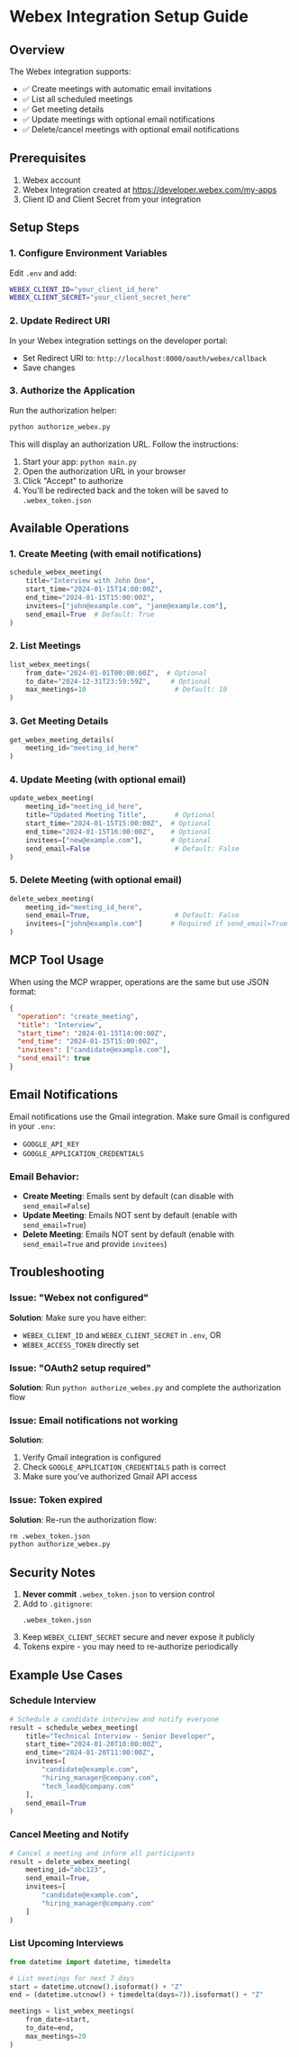 # Webex Integration Setup Guide

## Overview
The Webex integration supports:
- ✅ Create meetings with automatic email invitations
- ✅ List all scheduled meetings
- ✅ Get meeting details
- ✅ Update meetings with optional email notifications
- ✅ Delete/cancel meetings with optional email notifications

## Prerequisites
1. Webex account
2. Webex Integration created at https://developer.webex.com/my-apps
3. Client ID and Client Secret from your integration

## Setup Steps

### 1. Configure Environment Variables

Edit `.env` and add:
```bash
WEBEX_CLIENT_ID="your_client_id_here"
WEBEX_CLIENT_SECRET="your_client_secret_here"
```

### 2. Update Redirect URI

In your Webex integration settings on the developer portal:
- Set Redirect URI to: `http://localhost:8000/oauth/webex/callback`
- Save changes

### 3. Authorize the Application

Run the authorization helper:
```bash
python authorize_webex.py
```

This will display an authorization URL. Follow the instructions:
1. Start your app: `python main.py`
2. Open the authorization URL in your browser
3. Click "Accept" to authorize
4. You'll be redirected back and the token will be saved to `.webex_token.json`

## Available Operations

### 1. Create Meeting (with email notifications)
```python
schedule_webex_meeting(
    title="Interview with John Doe",
    start_time="2024-01-15T14:00:00Z",
    end_time="2024-01-15T15:00:00Z",
    invitees=["john@example.com", "jane@example.com"],
    send_email=True  # Default: True
)
```

### 2. List Meetings
```python
list_webex_meetings(
    from_date="2024-01-01T00:00:00Z",  # Optional
    to_date="2024-12-31T23:59:59Z",     # Optional
    max_meetings=10                      # Default: 10
)
```

### 3. Get Meeting Details
```python
get_webex_meeting_details(
    meeting_id="meeting_id_here"
)
```

### 4. Update Meeting (with optional email)
```python
update_webex_meeting(
    meeting_id="meeting_id_here",
    title="Updated Meeting Title",       # Optional
    start_time="2024-01-15T15:00:00Z",  # Optional
    end_time="2024-01-15T16:00:00Z",    # Optional
    invitees=["new@example.com"],       # Optional
    send_email=False                     # Default: False
)
```

### 5. Delete Meeting (with optional email)
```python
delete_webex_meeting(
    meeting_id="meeting_id_here",
    send_email=True,                     # Default: False
    invitees=["john@example.com"]       # Required if send_email=True
)
```

## MCP Tool Usage

When using the MCP wrapper, operations are the same but use JSON format:

```json
{
  "operation": "create_meeting",
  "title": "Interview",
  "start_time": "2024-01-15T14:00:00Z",
  "end_time": "2024-01-15T15:00:00Z",
  "invitees": ["candidate@example.com"],
  "send_email": true
}
```

## Email Notifications

Email notifications use the Gmail integration. Make sure Gmail is configured in your `.env`:
- `GOOGLE_API_KEY`
- `GOOGLE_APPLICATION_CREDENTIALS`

### Email Behavior:
- **Create Meeting**: Emails sent by default (can disable with `send_email=False`)
- **Update Meeting**: Emails NOT sent by default (enable with `send_email=True`)
- **Delete Meeting**: Emails NOT sent by default (enable with `send_email=True` and provide `invitees`)

## Troubleshooting

### Issue: "Webex not configured"
**Solution**: Make sure you have either:
- `WEBEX_CLIENT_ID` and `WEBEX_CLIENT_SECRET` in `.env`, OR
- `WEBEX_ACCESS_TOKEN` directly set

### Issue: "OAuth2 setup required"
**Solution**: Run `python authorize_webex.py` and complete the authorization flow

### Issue: Email notifications not working
**Solution**:
1. Verify Gmail integration is configured
2. Check `GOOGLE_APPLICATION_CREDENTIALS` path is correct
3. Make sure you've authorized Gmail API access

### Issue: Token expired
**Solution**: Re-run the authorization flow:
```bash
rm .webex_token.json
python authorize_webex.py
```

## Security Notes

1. **Never commit** `.webex_token.json` to version control
2. Add to `.gitignore`:
   ```
   .webex_token.json
   ```
3. Keep `WEBEX_CLIENT_SECRET` secure and never expose it publicly
4. Tokens expire - you may need to re-authorize periodically

## Example Use Cases

### Schedule Interview
```python
# Schedule a candidate interview and notify everyone
result = schedule_webex_meeting(
    title="Technical Interview - Senior Developer",
    start_time="2024-01-20T10:00:00Z",
    end_time="2024-01-20T11:00:00Z",
    invitees=[
        "candidate@example.com",
        "hiring_manager@company.com",
        "tech_lead@company.com"
    ],
    send_email=True
)
```

### Cancel Meeting and Notify
```python
# Cancel a meeting and inform all participants
result = delete_webex_meeting(
    meeting_id="abc123",
    send_email=True,
    invitees=[
        "candidate@example.com",
        "hiring_manager@company.com"
    ]
)
```

### List Upcoming Interviews
```python
from datetime import datetime, timedelta

# List meetings for next 7 days
start = datetime.utcnow().isoformat() + "Z"
end = (datetime.utcnow() + timedelta(days=7)).isoformat() + "Z"

meetings = list_webex_meetings(
    from_date=start,
    to_date=end,
    max_meetings=20
)
```
